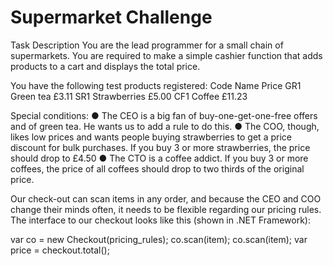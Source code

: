 # Supermarket Challenge

Task Description
You are the lead programmer for a small chain of supermarkets. You are required to make a
simple cashier function that adds products to a cart and displays the total price.

You have the following test products registered:
Code Name Price
GR1  Green tea  £3.11
SR1 Strawberries £5.00
CF1 Coffee £11.23

Special conditions:
● The CEO is a big fan of buy-one-get-one-free offers and of green tea. He wants us to
add a rule to do this.
● The COO, though, likes low prices and wants people buying strawberries to get a price
discount for bulk purchases. If you buy 3 or more strawberries, the price should drop to
£4.50
● The CTO is a coffee addict. If you buy 3 or more coffees, the price of all coffees should
drop to two thirds of the original price.

Our check-out can scan items in any order, and because the CEO and COO change their minds
often, it needs to be flexible regarding our pricing rules. The interface to our checkout looks like
this (shown in .NET Framework):

var co = new Checkout(pricing_rules);
co.scan(item);
co.scan(item);
var price = checkout.total();
